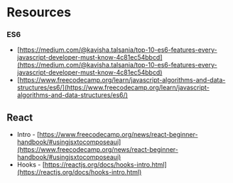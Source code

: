 # Resources

### ES6
- [https://medium.com/@kavisha.talsania/top-10-es6-features-every-javascript-developer-must-know-4c81ec54bbcd](https://medium.com/@kavisha.talsania/top-10-es6-features-every-javascript-developer-must-know-4c81ec54bbcd)
- [https://www.freecodecamp.org/learn/javascript-algorithms-and-data-structures/es6/](https://www.freecodecamp.org/learn/javascript-algorithms-and-data-structures/es6/)

## React
- Intro - [https://www.freecodecamp.org/news/react-beginner-handbook/#usingjsxtocomposeaui](https://www.freecodecamp.org/news/react-beginner-handbook/#usingjsxtocomposeaui)
- Hooks - [https://reactjs.org/docs/hooks-intro.html](https://reactjs.org/docs/hooks-intro.html)